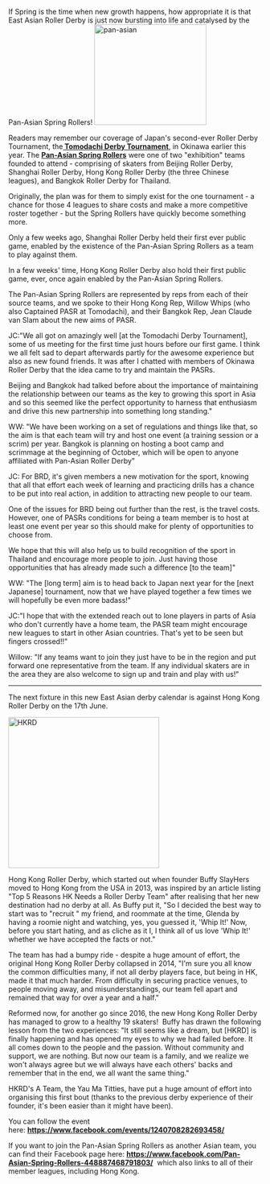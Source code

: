 <html><body><p>If Spring is the time when new growth happens, how appropriate it is that East Asian Roller Derby is just now bursting into life and catalysed by the Pan-Asian Spring Rollers!

<img class="size-full wp-image-14040 aligncenter" src="/2017/01/pan-asian.jpg" alt="pan-asian" width="223" height="200">

Readers may remember our coverage of Japan's second-ever Roller Derby Tournament, the<a href="https://www.scottishrollerderbyblog.com/2017/01/19/the-tomodachi-derby-tournament-the-teams/"><strong> Tomodachi Derby Tournament</strong></a>, in Okinawa earlier this year. The <a href="https://www.scottishrollerderbyblog.com/2017/02/08/the-tomodachi-cup-teams-pan-asian-spring-rollers/"><strong>Pan-Asian Spring Rollers</strong></a> were one of two "exhibition" teams founded to attend - comprising of skaters from Beijing Roller Derby, Shanghai Roller Derby, Hong Kong Roller Derby (the three Chinese leagues), and Bangkok Roller Derby for Thailand.

Originally, the plan was for them to simply exist for the one tournament - a chance for those 4 leagues to share costs and make a more competitive roster together - but the Spring Rollers have quickly become something more.

Only a few weeks ago, Shanghai Roller Derby held their first ever public game, enabled by the existence of the Pan-Asian Spring Rollers as a team to play against them.

In a few weeks' time, Hong Kong Roller Derby also hold their first public game, ever, once again enabled by the Pan-Asian Spring Rollers.

The Pan-Asian Spring Rollers are represented by reps from each of their source teams, and we spoke to their Hong Kong Rep, Willow Whips (who also Captained PASR at Tomodachi), and their Bangkok Rep, Jean Claude van Slam about the new aims of PASR.

JC:"We all got on amazingly well [at the Tomodachi Derby Tournament], some of us meeting for the first time just hours before our first game. I think we all felt sad to depart afterwards partly for the awesome experience but also as new found friends.
It was after I chatted with members of Okinawa Roller Derby that the idea came to try and maintain the PASRs.

Beijing and Bangkok had talked before about the importance of maintaining the relationship between our teams as the key to growing this sport in Asia and so this seemed like the perfect opportunity to harness that enthusiasm and drive this new partnership into something long standing."

WW: "We have been working on a set of regulations and things like that, so the aim is that each team will try and host one event (a training session or a scrim) per year. Bangkok is planning on hosting a boot camp and scrimmage at the beginning of October, which will be open to anyone affiliated with Pan-Asian Roller Derby"

JC: For BRD, it's given members a new motivation for the sport, knowing that all that effort each week of learning and practicing drills has a chance to be put into real action, in addition to attracting new people to our team.

One of the issues for BRD being out further than the rest, is the travel costs. However, one of PASRs conditions for being a team member is to host at least one event per year so this should make for plenty of opportunities to choose from.

We hope that this will also help us to build recognition of the sport in Thailand and encourage more people to join. Just having those opportunities that has already made such a difference [to the team]"

WW: "The [long term] aim is to head back to Japan next year for the [next Japanese] tournament, now that we have played together a few times we will hopefully be even more badass!"

JC:"I hope that with the extended reach out to lone players in parts of Asia who don't currently have a home team, the PASR team might encourage new leagues to start in other Asian countries. That's yet to be seen but fingers crossed!!"

Willow: "If any teams want to join they just have to be in the region and put forward one representative from the team. If any individual skaters are in the area they are also welcome to sign up and train and play with us!"

</p><hr>

The next fixture in this new East Asian derby calendar is against Hong Kong Roller Derby on the 17th June.

<img class="aligncenter size-medium wp-image-20178" src="https://www.scottishrollerderbyblog.com/2017/06/hkrd.jpg?w=300" alt="HKRD" width="300" height="300">

Hong Kong Roller Derby, which started out when founder Buffy SlayHers moved to Hong Kong from the USA in 2013, was inspired by an article listing "Top 5 Reasons HK Needs a Roller Derby Team" after realising that her new destination had no derby at all. As Buffy put it, "So I decided the best way to start was to "recruit " my friend, and roommate at the time, Glenda by having a roomie night and watching, yes, you guessed it, 'Whip It!' Now, before you start hating, and as cliche as it I, I think all of us love 'Whip It!' whether we have accepted the facts or not."

The team has had a bumpy ride - despite a huge amount of effort, the original Hong Kong Roller Derby collapsed in 2014, "I'm sure you all know the common difficulties many, if not all derby players face, but being in HK, made it that much harder. From difficulty in securing practice venues, to people moving away, and misunderstandings, our team fell apart and remained that way for over a year and a half."

Reformed now, for another go since 2016, the new Hong Kong Roller Derby has managed to grow to a healthy 19 skaters!  Buffy has drawn the following lesson from the two experiences: "It still seems like a dream, but [HKRD] is finally happening and has opened my eyes to why we had failed before. It all comes down to the people and the passion. Without community and support, we are nothing. But now our team is a family, and we realize we won't always agree but we will always have each others' backs and remember that in the end, we all want the same thing."

HKRD's A Team, the Yau Ma Titties, have put a huge amount of effort into organising this first bout (thanks to the previous derby experience of their founder, it's been easier than it might have been).

You can follow the event here: <strong><a href="https://www.facebook.com/events/1240708282693458/">https://www.facebook.com/events/1240708282693458/</a></strong>

If you want to join the Pan-Asian Spring Rollers as another Asian team, you can find their Facebook page here: <a href="https://www.facebook.com/Pan-Asian-Spring-Rollers-448887468791803/"><strong>https://www.facebook.com/Pan-Asian-Spring-Rollers-448887468791803/</strong></a>  which also links to all of their member leagues, including Hong Kong.

 </body></html>
